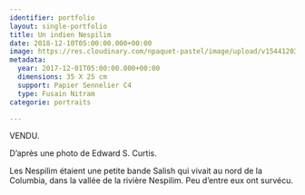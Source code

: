 ```yaml
---
identifier: portfolio
layout: single-portfolio
title: Un indien Nespilim
date: 2018-12-10T05:00:00.000+00:00
image: https://res.cloudinary.com/npaquet-pastel/image/upload/v1544120364/DSC06819-1-819x1024.jpg
metadata:
  year: 2017-12-01T05:00:00.000+00:00
  dimensions: 35 X 25 cm
  support: Papier Sennelier C4
  type: Fusain Nitram
categorie: portraits

---
```

VENDU.

D’après une photo de Edward S. Curtis.

Les Nespilim étaient une petite bande Salish qui vivait au nord de la Columbia, dans la vallée de la rivière Nespilim. Peu d’entre eux ont survécu.